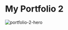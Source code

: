# My Portfolio 2
![portfolio-2-hero](https://github.com/sougata-github/portfolio/assets/102734212/d97804c3-98c2-4033-b970-e2d5a50829d7)
